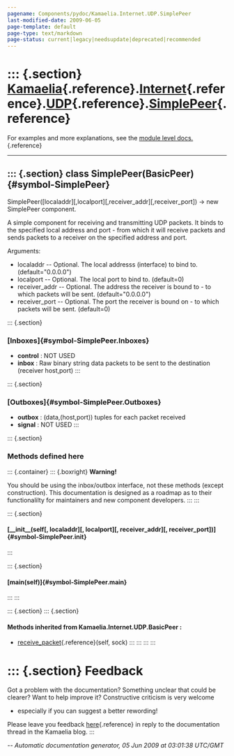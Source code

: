 ```yaml
---
pagename: Components/pydoc/Kamaelia.Internet.UDP.SimplePeer
last-modified-date: 2009-06-05
page-template: default
page-type: text/markdown
page-status: current|legacy|needsupdate|deprecated|recommended
---
```

::: {.section}
[Kamaelia](/Components/pydoc/Kamaelia.html){.reference}.[Internet](/Components/pydoc/Kamaelia.Internet.html){.reference}.[UDP](/Components/pydoc/Kamaelia.Internet.UDP.html){.reference}.[SimplePeer](/Components/pydoc/Kamaelia.Internet.UDP.SimplePeer.html){.reference}
==========================================================================================================================================================================================================================================================================

For examples and more explanations, see the [module level
docs.](/Components/pydoc/Kamaelia.Internet.UDP.html){.reference}

------------------------------------------------------------------------

::: {.section}
class SimplePeer(BasicPeer) {#symbol-SimplePeer}
---------------------------

SimplePeer(\[localaddr\]\[,localport\]\[,receiver\_addr\]\[,receiver\_port\])
-\> new SimplePeer component.

A simple component for receiving and transmitting UDP packets. It binds
to the specified local address and port - from which it will receive
packets and sends packets to a receiver on the specified address and
port.

Arguments:

-   localaddr \-- Optional. The local addresss (interface) to bind to.
    (default=\"0.0.0.0\")
-   localport \-- Optional. The local port to bind to. (default=0)
-   receiver\_addr \-- Optional. The address the receiver is bound to -
    to which packets will be sent. (default=\"0.0.0.0\")
-   receiver\_port \-- Optional. The port the receiver is bound on - to
    which packets will be sent. (default=0)

::: {.section}
### [Inboxes]{#symbol-SimplePeer.Inboxes}

-   **control** : NOT USED
-   **inbox** : Raw binary string data packets to be sent to the
    destination (receiver host,port)
:::

::: {.section}
### [Outboxes]{#symbol-SimplePeer.Outboxes}

-   **outbox** : (data,(host,port)) tuples for each packet received
-   **signal** : NOT USED
:::

::: {.section}
### Methods defined here

::: {.container}
::: {.boxright}
**Warning!**

You should be using the inbox/outbox interface, not these methods
(except construction). This documentation is designed as a roadmap as to
their functionalilty for maintainers and new component developers.
:::
:::

::: {.section}
#### [\_\_init\_\_(self\[, localaddr\]\[, localport\]\[, receiver\_addr\]\[, receiver\_port\])]{#symbol-SimplePeer.__init__}
:::

::: {.section}
#### [main(self)]{#symbol-SimplePeer.main}
:::
:::

::: {.section}
::: {.section}
#### Methods inherited from Kamaelia.Internet.UDP.BasicPeer :

-   [receive\_packet](/Components/pydoc/Kamaelia.Internet.UDP.html#symbol-BasicPeer.receive_packet){.reference}(self,
    sock)
:::
:::
:::
:::

::: {.section}
Feedback
========

Got a problem with the documentation? Something unclear that could be
clearer? Want to help improve it? Constructive criticism is very welcome
- especially if you can suggest a better rewording!

Please leave you feedback
[here](../../../cgi-bin/blog/blog.cgi?rm=viewpost&nodeid=1142023701){.reference}
in reply to the documentation thread in the Kamaelia blog.
:::

*\-- Automatic documentation generator, 05 Jun 2009 at 03:01:38 UTC/GMT*
